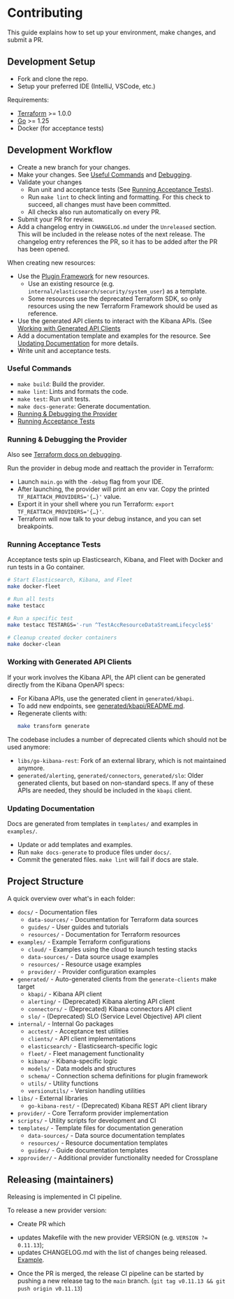 # Contributing

This guide explains how to set up your environment, make changes, and submit a PR.

## Development Setup

* Fork and clone the repo.
* Setup your preferred IDE (IntelliJ, VSCode, etc.)

Requirements:
* [Terraform](https://www.terraform.io/downloads.html) >= 1.0.0
* [Go](https://golang.org/doc/install) >= 1.25
* Docker (for acceptance tests)

## Development Workflow

* Create a new branch for your changes.
* Make your changes. See [Useful Commands](#useful-commands) and [Debugging](#running--debugging-the-provider).
* Validate your changes
  * Run unit and acceptance tests (See [Running Acceptance Tests](#running-acceptance-tests)).
  * Run `make lint` to check linting and formatting. For this check to succeed, all changes must have been committed.
  * All checks also run automatically on every PR.
* Submit your PR for review.
* Add a changelog entry in `CHANGELOG.md` under the `Unreleased` section. This will be included in the release notes of the next release. The changelog entry references the PR, so it has to be added after the PR has been opened.

When creating new resources:
* Use the [Plugin Framework](https://developer.hashicorp.com/terraform/plugin/framework/getting-started/code-walkthrough) for new resources.
  * Use an existing resource (e.g. `internal/elasticsearch/security/system_user`) as a template.
  * Some resources use the deprecated Terraform SDK, so only resources using the new Terraform Framework should be used as reference.
* Use the generated API clients to interact with the Kibana APIs. (See [Working with Generated API Clients](#working-with-generated-api-clients)
* Add a documentation template and examples for the resource. See [Updating Documentation](#updating-documentation) for more details.
* Write unit and acceptance tests.

### Useful Commands

* `make build`: Build the provider.
* `make lint`: Lints and formats the code.
* `make test`: Run unit tests.
* `make docs-generate`: Generate documentation.
* [Running & Debugging the Provider](#running--debugging-the-provider)
* [Running Acceptance Tests](#running-acceptance-tests)

### Running & Debugging the Provider

Also see [Terraform docs on debugging](https://developer.hashicorp.com/terraform/plugin/debugging#starting-a-provider-in-debug-mode).

Run the provider in debug mode and reattach the provider in Terraform:
* Launch `main.go` with the `-debug` flag from your IDE.
* After launching, the provider will print an env var. Copy the printed `TF_REATTACH_PROVIDERS='{…}'` value.
* Export it in your shell where you run Terraform: `export TF_REATTACH_PROVIDERS='{…}'`.
* Terraform will now talk to your debug instance, and you can set breakpoints.

### Running Acceptance Tests

Acceptance tests spin up Elasticsearch, Kibana, and Fleet with Docker and run tests in a Go container.

```bash
# Start Elasticsearch, Kibana, and Fleet
make docker-fleet

# Run all tests
make testacc

# Run a specific test
make testacc TESTARGS='-run ^TestAccResourceDataStreamLifecycle$$'

# Cleanup created docker containers
make docker-clean
```

### Working with Generated API Clients

If your work involves the Kibana API, the API client can be generated directly from the Kibana OpenAPI specs:
- For Kibana APIs, use the generated client in `generated/kbapi`.
- To add new endpoints, see [generated/kbapi/README.md](generated/kbapi/README.md).
- Regenerate clients with:
  ```sh
  make transform generate
  ```

The codebase includes a number of deprecated clients which should not be used anymore:
- `libs/go-kibana-rest`: Fork of an external library, which is not maintained anymore.
- `generated/alerting`, `generated/connectors`, `generated/slo`: Older generated clients, but based on non-standard specs. If any of these APIs are needed, they should be included in the `kbapi` client.

### Updating Documentation

Docs are generated from templates in `templates/` and examples in `examples/`.
* Update or add templates and examples.
* Run `make docs-generate` to produce files under `docs/`.
* Commit the generated files. `make lint` will fail if docs are stale.

## Project Structure

A quick overview over what's in each folder:

* `docs/` - Documentation files
  * `data-sources/` - Documentation for Terraform data sources
  * `guides/` - User guides and tutorials
  * `resources/` - Documentation for Terraform resources
* `examples/` - Example Terraform configurations
  * `cloud/` - Examples using the cloud to launch testing stacks
  * `data-sources/` - Data source usage examples
  * `resources/` - Resource usage examples
  * `provider/` - Provider configuration examples
* `generated/` - Auto-generated clients from the `generate-clients` make target
  * `kbapi/` - Kibana API client
  * `alerting/` - (Deprecated) Kibana alerting API client
  * `connectors/` - (Deprecated) Kibana connectors API client
  * `slo/` - (Deprecated) SLO (Service Level Objective) API client
* `internal/` - Internal Go packages
  * `acctest/` - Acceptance test utilities
  * `clients/` - API client implementations
  * `elasticsearch/` - Elasticsearch-specific logic
  * `fleet/` - Fleet management functionality
  * `kibana/` - Kibana-specific logic
  * `models/` - Data models and structures
  * `schema/` - Connection schema definitions for plugin framework
  * `utils/` - Utility functions
  * `versionutils/` - Version handling utilities
* `libs/` - External libraries
  * `go-kibana-rest/` - (Deprecated) Kibana REST API client library
* `provider/` - Core Terraform provider implementation
* `scripts/` - Utility scripts for development and CI
* `templates/` - Template files for documentation generation
  * `data-sources/` - Data source documentation templates
  * `resources/` - Resource documentation templates
  * `guides/` - Guide documentation templates
* `xpprovider/` - Additional provider functionality needed for Crossplane

## Releasing (maintainers)

Releasing is implemented in CI pipeline.

To release a new provider version:

* Create PR which
- updates Makefile with the new provider VERSION (e.g. `VERSION ?= 0.11.13`);
- updates CHANGELOG.md with the list of changes being released.
[Example](https://github.com/elastic/terraform-provider-elasticstack/commit/be866ebc918184e843dc1dd2f6e2e1b963da386d).

* Once the PR is merged, the release CI pipeline can be started by pushing a new release tag to the `main` branch. (`git tag v0.11.13 && git push origin v0.11.13`)
